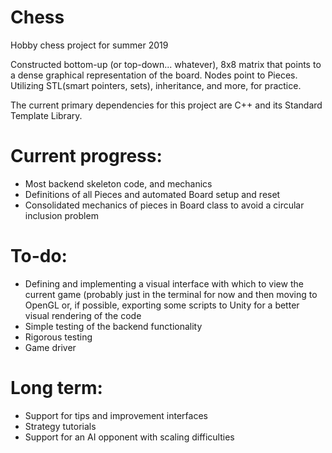# Chess
Hobby chess project for summer 2019

Constructed bottom-up (or top-down... whatever), 8x8 matrix that points to a dense graphical representation of the board. Nodes point to Pieces. Utilizing STL(smart pointers, sets), inheritance, and more, for practice. 

The current primary dependencies for this project are C++ and its Standard Template Library. 

# Current progress:
  - Most backend skeleton code, and mechanics
  - Definitions of all Pieces and automated Board setup and reset
  - Consolidated mechanics of pieces in Board class to avoid a circular inclusion problem
  
# To-do:
  - Defining and implementing a visual interface with which to view the current game (probably just in the terminal for now             and then moving to OpenGL or, if possible, exporting some scripts to Unity for a better visual rendering of the code
  - Simple testing of the backend functionality
  - Rigorous testing
  - Game driver
  
# Long term:
  - Support for tips and improvement interfaces
  - Strategy tutorials
  - Support for an AI opponent with scaling difficulties
  
